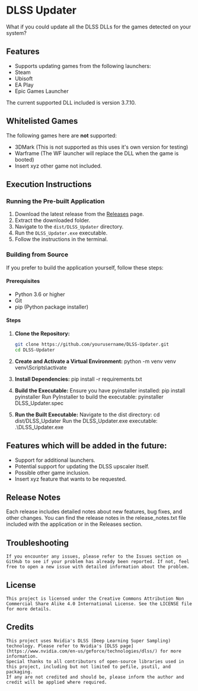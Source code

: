 # DLSS Updater

What if you could update all the DLSS DLLs for the games detected on your system?

## Features

- Supports updating games from the following launchers:
- Steam
- Ubisoft
- EA Play
- Epic Games Launcher

The current supported DLL included is version 3.7.10.

## Whitelisted Games

The following games here are **not** supported:
- 3DMark (This is not supported as this uses it's own version for testing)
- Warframe (The WF launcher will replace the DLL when the game is booted)
- Insert xyz other game not included.

## Execution Instructions

### Running the Pre-built Application

1. Download the latest release from the [Releases](https://github.com/Recol/DLSS-Updater/releases) page.
2. Extract the downloaded folder.
3. Navigate to the `dist/DLSS_Updater` directory.
4. Run the `DLSS_Updater.exe` executable.
5. Follow the instructions in the terminal.

### Building from Source

If you prefer to build the application yourself, follow these steps:

#### Prerequisites

- Python 3.6 or higher
- Git
- pip (Python package installer)

#### Steps

1. **Clone the Repository:**
   ```sh
   git clone https://github.com/yourusername/DLSS-Updater.git
   cd DLSS-Updater

2. **Create and Activate a Virtual Environment:**
    python -m venv venv
    venv\Scripts\activate

3. **Install Dependencies:**
    pip install -r requirements.txt

4. **Build the Executable:**
    Ensure you have pyinstaller installed:
        pip install pyinstaller
    Run PyInstaller to build the executable:
    pyinstaller DLSS_Updater.spec

5. **Run the Built Executable:**
    Navigate to the dist directory:
        cd dist/DLSS_Updater
    Run the DLSS_Updater.exe executable:
        .\DLSS_Updater.exe



## Features which will be added in the future:
- Support for additional launchers.
- Potential support for updating the DLSS upscaler itself.
- Possible other game inclusion.
- Insert xyz feature that wants to be requested.

## Release Notes
 Each release includes detailed notes about new features, bug fixes, and other changes. You can find the release notes in the release_notes.txt file included with the application or in the Releases section.

## Troubleshooting
    If you encounter any issues, please refer to the Issues section on GitHub to see if your problem has already been reported. If not, feel free to open a new issue with detailed information about the problem.

## License
    This project is licensed under the Creative Commons Attribution Non Commercial Share Alike 4.0 International License. See the LICENSE file for more details.

## Credits
    This project uses Nvidia's DLSS (Deep Learning Super Sampling) technology. Please refer to Nvidia's [DLSS page](https://www.nvidia.com/en-us/geforce/technologies/dlss/) for more information.
    Special thanks to all contributors of open-source libraries used in this project, including but not limited to pefile, psutil, and packaging.
    If any are not credited and should be, please inform the author and credit will be applied where required.